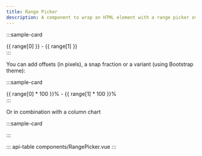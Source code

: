 ```yaml
---
title: Range Picker
description: A component to wrap an HTML element with a range picker overlay.
---
```


:::sample-card
<div class="bg-light p-5">
  <range-picker v-model="range">
    <div class="bg-white p-3 text-center text-uppercase">
      <b-badge>{{ range[0] }}</b-badge> - <b-badge>{{ range[1] }}</b-badge>
    </div>
  </range-picker>
</div>
:::

You can add offsets (in pixels), a snap fraction or a variant (using Bootstrap theme):

:::sample-card
<div class="bg-light p-5">
  <range-picker v-model="range" :start-offset=30 :end-offset=30 :snap=.1 :precision=2 variant="info" hover rounded>
    <div class="bg-white p-3 text-center text-uppercase">
      <b-badge>{{ range[0] * 100 }}%</b-badge> - <b-badge>{{ range[1] * 100 }}%</b-badge>
    </div>
  </range-picker>
</div>
:::

Or in combination with a column chart

:::sample-card
<div class="bg-light p-5">
  <range-picker :snap="1 / dataPerYear.length" variant="dark" v-model="rangeYears" class="py-2">
    <column-chart :bar-padding=0 :bar-margin=20 :highlights="higlightedYears" :data="dataPerYear" :fixed-height="200" no-y-axis no-tooltips />
  </range-picker>
</div>
:::

::: api-table components/RangePicker.vue :::

<script>
import { range } from 'lodash'

export default {
  data() {
    return {
      range: [.2, .8],
      rangeYears: [0, 1 / 5],
      dataPerYear: [
        { 
          date: 2018,
          value: 120
        },
        { 
          date: 2019,
          value: 100
        },
        { 
          date: 2020,
          value: 80
        },
        { 
          date: 2021,
          value: 110
        },
        { 
          date: 2022,
          value: 130
        }
      ]
    }
  },
  computed: {
    rangeStartYear() {
      const start = this.rangeYears[0]
      return this.dataPerYear[Math.ceil(start * (this.dataPerYear.length - 1))].date
    },
    rangeEndYear() {
      const end = this.rangeYears[1]
      return this.dataPerYear[Math.floor(end * (this.dataPerYear.length - 1))].date
    },
    higlightedYears() {
      return range(this.rangeStartYear, this.rangeEndYear + 1)
    }
  }
}
</script>